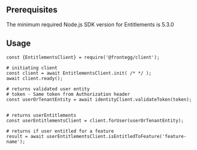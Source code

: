 ## Prerequisites
The minimum required Node.js SDK version for Entitlements is 5.3.0
  

## Usage

```EntitlementsClient
const {EntitlementsClient} = require('@frontegg/client');

# initiating client
const client = await EntitlementsClient.init( /* */ );
await client.ready();

# returns validated user entity
# token - Same token from Authorization header
const userOrTenantEntity = await identityClient.validateToken(token);


# returns userEntitlements
const userEntitlementsClient = client.forUser(userOrTenantEntity);

# returns if user entitled for a feature
result = await userEntitlementsClient.isEntitledToFeature('feature-name');

```

